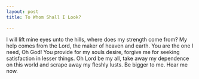 ```yaml
---
layout: post
title: To Whom Shall I Look?

---
```

I will lift mine eyes unto the hills, where does my strength come from? My help comes from the Lord, the maker of heaven and earth. You are the one I need, Oh God! You provide for my souls desire, forgive me for seeking satisfaction in lesser things. Oh Lord be my all, take away my dependence on this world and scrape away my fleshly lusts. Be bigger to me. Hear me now.
